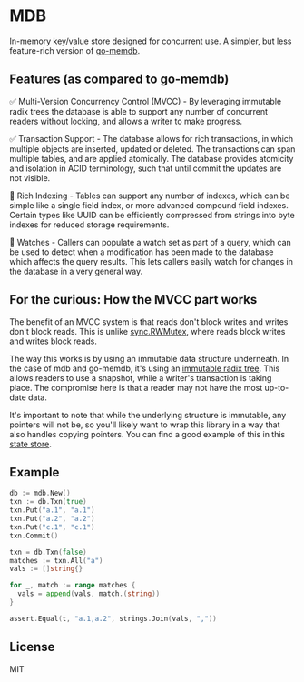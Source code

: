 # MDB

In-memory key/value store designed for concurrent use. A simpler, but less feature-rich version of [go-memdb](https://github.com/hashicorp/go-memdb).

## Features (as compared to go-memdb)

✅ Multi-Version Concurrency Control (MVCC) - By leveraging immutable radix trees the database is able to support any number of concurrent readers without locking, and allows a writer to make progress.

✅ Transaction Support - The database allows for rich transactions, in which multiple objects are inserted, updated or deleted. The transactions can span multiple tables, and are applied atomically. The database provides atomicity and isolation in ACID terminology, such that until commit the updates are not visible.

🚫 Rich Indexing - Tables can support any number of indexes, which can be simple like a single field index, or more advanced compound field indexes. Certain types like UUID can be efficiently compressed from strings into byte indexes for reduced storage requirements.

🚫 Watches - Callers can populate a watch set as part of a query, which can be used to detect when a modification has been made to the database which affects the query results. This lets callers easily watch for changes in the database in a very general way.

## For the curious: How the MVCC part works

The benefit of an MVCC system is that reads don't block writes and writes don't block reads. This is unlike [sync.RWMutex](https://golang.org/pkg/sync/#RWMutex.RLock), where reads block writes and writes block reads.

The way this works is by using an immutable data structure underneath. In the case of mdb and go-memdb, it's using an [immutable radix tree](https://github.com/hashicorp/go-immutable-radix). This allows readers to use a snapshot, while a writer's transaction is taking place. The compromise here is that a reader may not have the most up-to-date data.

It's important to note that while the underlying structure is immutable, any pointers will not be, so you'll likely want to wrap this library in a way that also handles copying pointers. You can find a good example of this in this [state store](https://github.com/hashicorp/nomad/blob/460296eedb7f659f5651e3793903ccc9d60c754b/nomad/state/state_store.go).

## Example

```go
db := mdb.New()
txn := db.Txn(true)
txn.Put("a.1", "a.1")
txn.Put("a.2", "a.2")
txn.Put("c.1", "c.1")
txn.Commit()

txn = db.Txn(false)
matches := txn.All("a")
vals := []string{}

for _, match := range matches {
  vals = append(vals, match.(string))
}

assert.Equal(t, "a.1,a.2", strings.Join(vals, ","))
```

## License

MIT
